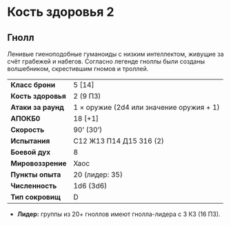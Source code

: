 # Кость здоровья 2

## Гнолл

Ленивые гиеноподобные гуманоиды с низким интеллектом, живущие за счёт грабежей и набегов. Согласно легенде гноллы были созданы волшебником, скрестившим гномов и троллей.

|                    |                                          |
| :----------------- | :--------------------------------------- |
| **Класс брони**    | 5 [14]                                   |
| **Кость здоровья** | 2 (9 ПЗ)                                 |
| **Атаки за раунд** | 1 × оружие (2d4 или значение оружия + 1) |
| **АПОКБ0**         | 18 [+1]                                  |
| **Скорость**       | 90’ (30’)                                |
| **Испытания**      | C12 Ж13 П14 Д15 З16 (2)                  |
| **Боевой дух**     | 8                                        |
| **Мировоззрение**  | Хаос                                     |
| **Пункты опыта**   | 20 (лидер: 35)                           |
| **Численность**    | 1d6 (3d6)                                |
| **Тип сокровищ**   | D                                        |

-   **Лидер:** группы из 20+ гноллов имеют гнолла-лидера с 3 КЗ (16 ПЗ).
